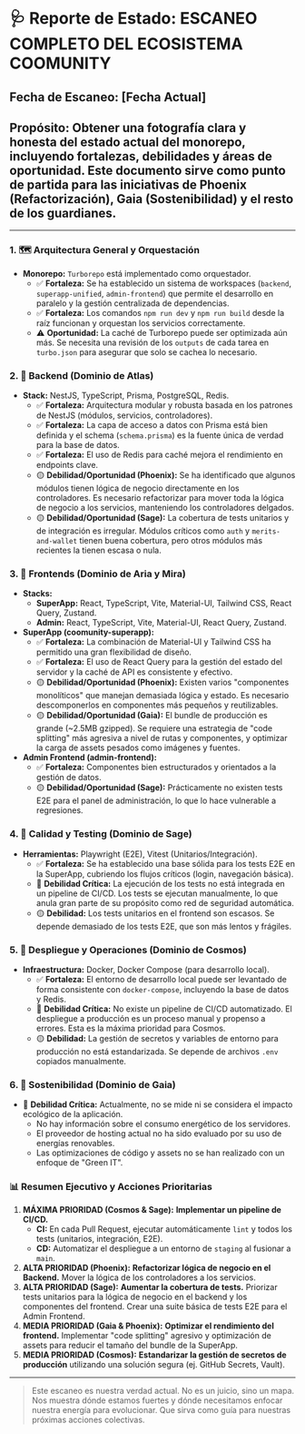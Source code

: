 # 🩺 Reporte de Estado: ESCANEO COMPLETO DEL ECOSISTEMA COOMUNITY

## **Fecha de Escaneo:** [Fecha Actual]
## **Propósito:** Obtener una fotografía clara y honesta del estado actual del monorepo, incluyendo fortalezas, debilidades y áreas de oportunidad. Este documento sirve como punto de partida para las iniciativas de Phoenix (Refactorización), Gaia (Sostenibilidad) y el resto de los guardianes.

---

### **1. 🗺️ Arquitectura General y Orquestación**

-   **Monorepo:** `Turborepo` está implementado como orquestador.
    -   ✅ **Fortaleza:** Se ha establecido un sistema de workspaces (`backend`, `superapp-unified`, `admin-frontend`) que permite el desarrollo en paralelo y la gestión centralizada de dependencias.
    -   ✅ **Fortaleza:** Los comandos `npm run dev` y `npm run build` desde la raíz funcionan y orquestan los servicios correctamente.
    -   ⚠️ **Oportunidad:** La caché de Turborepo puede ser optimizada aún más. Se necesita una revisión de los `outputs` de cada tarea en `turbo.json` para asegurar que solo se cachea lo necesario.

### **2. 🔩 Backend (Dominio de Atlas)**

-   **Stack:** NestJS, TypeScript, Prisma, PostgreSQL, Redis.
    -   ✅ **Fortaleza:** Arquitectura modular y robusta basada en los patrones de NestJS (módulos, servicios, controladores).
    -   ✅ **Fortaleza:** La capa de acceso a datos con Prisma está bien definida y el schema (`schema.prisma`) es la fuente única de verdad para la base de datos.
    -   ✅ **Fortaleza:** El uso de Redis para caché mejora el rendimiento en endpoints clave.
    -   🟡 **Debilidad/Oportunidad (Phoenix):** Se ha identificado que algunos módulos tienen lógica de negocio directamente en los controladores. Es necesario refactorizar para mover toda la lógica de negocio a los servicios, manteniendo los controladores delgados.
    -   🟡 **Debilidad/Oportunidad (Sage):** La cobertura de tests unitarios y de integración es irregular. Módulos críticos como `auth` y `merits-and-wallet` tienen buena cobertura, pero otros módulos más recientes la tienen escasa o nula.

### **3. 🎨 Frontends (Dominio de Aria y Mira)**

-   **Stacks:**
    -   **SuperApp:** React, TypeScript, Vite, Material-UI, Tailwind CSS, React Query, Zustand.
    -   **Admin:** React, TypeScript, Vite, Material-UI, React Query, Zustand.
-   **SuperApp (coomunity-superapp):**
    -   ✅ **Fortaleza:** La combinación de Material-UI y Tailwind CSS ha permitido una gran flexibilidad de diseño.
    -   ✅ **Fortaleza:** El uso de React Query para la gestión del estado del servidor y la caché de API es consistente y efectivo.
    -   🟡 **Debilidad/Oportunidad (Phoenix):** Existen varios "componentes monolíticos" que manejan demasiada lógica y estado. Es necesario descomponerlos en componentes más pequeños y reutilizables.
    -   🟡 **Debilidad/Oportunidad (Gaia):** El bundle de producción es grande (~2.5MB gzipped). Se requiere una estrategia de "code splitting" más agresiva a nivel de rutas y componentes, y optimizar la carga de assets pesados como imágenes y fuentes.
-   **Admin Frontend (admin-frontend):**
    -   ✅ **Fortaleza:** Componentes bien estructurados y orientados a la gestión de datos.
    -   🟡 **Debilidad/Oportunidad (Sage):** Prácticamente no existen tests E2E para el panel de administración, lo que lo hace vulnerable a regresiones.

### **4. 🧪 Calidad y Testing (Dominio de Sage)**

-   **Herramientas:** Playwright (E2E), Vitest (Unitarios/Integración).
    -   ✅ **Fortaleza:** Se ha establecido una base sólida para los tests E2E en la SuperApp, cubriendo los flujos críticos (login, navegación básica).
    -   🔴 **Debilidad Crítica:** La ejecución de los tests no está integrada en un pipeline de CI/CD. Los tests se ejecutan manualmente, lo que anula gran parte de su propósito como red de seguridad automática.
    -   🟡 **Debilidad:** Los tests unitarios en el frontend son escasos. Se depende demasiado de los tests E2E, que son más lentos y frágiles.

### **5. 🚀 Despliegue y Operaciones (Dominio de Cosmos)**

-   **Infraestructura:** Docker, Docker Compose (para desarrollo local).
    -   ✅ **Fortaleza:** El entorno de desarrollo local puede ser levantado de forma consistente con `docker-compose`, incluyendo la base de datos y Redis.
    -   🔴 **Debilidad Crítica:** No existe un pipeline de CI/CD automatizado. El despliegue a producción es un proceso manual y propenso a errores. Esta es la máxima prioridad para Cosmos.
    -   🟡 **Debilidad:** La gestión de secretos y variables de entorno para producción no está estandarizada. Se depende de archivos `.env` copiados manualmente.

### **6. 🌱 Sostenibilidad (Dominio de Gaia)**

-   🔴 **Debilidad Crítica:** Actualmente, no se mide ni se considera el impacto ecológico de la aplicación.
    -   No hay información sobre el consumo energético de los servidores.
    -   El proveedor de hosting actual no ha sido evaluado por su uso de energías renovables.
    -   Las optimizaciones de código y assets no se han realizado con un enfoque de "Green IT".

### **📊 Resumen Ejecutivo y Acciones Prioritarias**

1.  **MÁXIMA PRIORIDAD (Cosmos & Sage):** **Implementar un pipeline de CI/CD.**
    -   **CI:** En cada Pull Request, ejecutar automáticamente `lint` y todos los tests (unitarios, integración, E2E).
    -   **CD:** Automatizar el despliegue a un entorno de `staging` al fusionar a `main`.
2.  **ALTA PRIORIDAD (Phoenix):** **Refactorizar lógica de negocio en el Backend.** Mover la lógica de los controladores a los servicios.
3.  **ALTA PRIORIDAD (Sage):** **Aumentar la cobertura de tests.** Priorizar tests unitarios para la lógica de negocio en el backend y los componentes del frontend. Crear una suite básica de tests E2E para el Admin Frontend.
4.  **MEDIA PRIORIDAD (Gaia & Phoenix):** **Optimizar el rendimiento del frontend.** Implementar "code splitting" agresivo y optimización de assets para reducir el tamaño del bundle de la SuperApp.
5.  **MEDIA PRIORIDAD (Cosmos):** **Estandarizar la gestión de secretos de producción** utilizando una solución segura (ej. GitHub Secrets, Vault).

---

> Este escaneo es nuestra verdad actual. No es un juicio, sino un mapa. Nos muestra dónde estamos fuertes y dónde necesitamos enfocar nuestra energía para evolucionar. Que sirva como guía para nuestras próximas acciones colectivas. 
